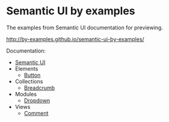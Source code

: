 Semantic UI by examples
=======================

The examples from Semantic UI documentation for previewing.

http://by-examples.github.io/semantic-ui-by-examples/

Documentation:

* [Semantic UI](http://semantic-ui.com/)
* Elements
  - [Button](http://semantic-ui.com/elements/button.html)
* Collections
  - [Breadcrumb](http://semantic-ui.com/collections/breadcrumb.html)
* Modules
  - [Dropdown](http://semantic-ui.com/modules/dropdown.html)
* Views
  - [Comment](http://semantic-ui.com/views/comment.html)
